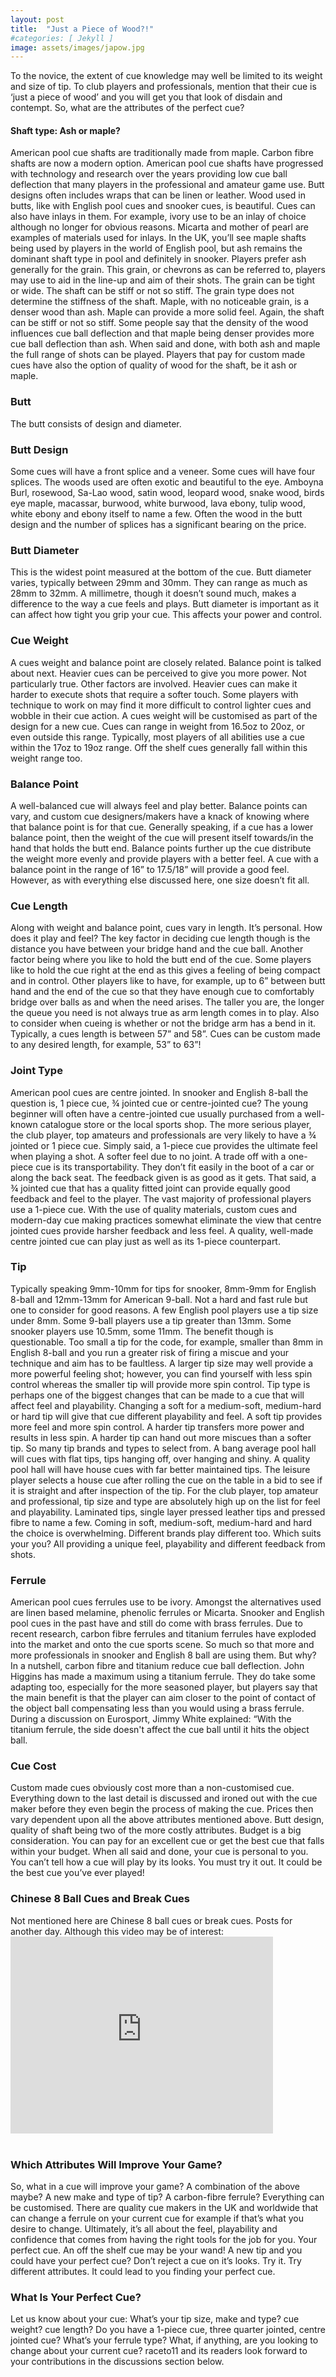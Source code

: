 ```yaml
---
layout: post
title:  "Just a Piece of Wood?!"
#categories: [ Jekyll ]
image: assets/images/japow.jpg
---
```


To the novice, the extent of cue knowledge may well be limited to its weight and size of tip.  To club players and professionals, mention that their cue is ‘just a piece of wood’ and you will get you that look of disdain and contempt.
So, what are the attributes of the perfect cue?

<h4>Shaft type: Ash or maple?</h4>
American pool cue shafts are traditionally made from maple.  Carbon fibre shafts are now a modern option.  American pool cue shafts have progressed with technology and research over the years providing low cue ball deflection that many players in the professional and amateur game use.  Butt designs often includes wraps that can be linen or leather. Wood used in butts, like with English pool cues and snooker cues, is beautiful.  Cues can also have inlays in them.  For example, ivory use to be an inlay of choice although no longer for obvious reasons.  Micarta and mother of pearl are examples of materials used for inlays.
In the UK, you’ll see maple shafts being used by players in the world of English pool, but ash remains the dominant shaft type in pool and definitely in snooker.
Players prefer ash generally for the grain.  This grain, or chevrons as can be referred to, players may use to aid in the line-up and aim of their shots.  The grain can be tight or wide.  The shaft can be stiff or not so stiff.  The grain type does not determine the stiffness of the shaft.
Maple, with no noticeable grain, is a denser wood than ash.  Maple can provide a more solid feel. Again, the shaft can be stiff or not so stiff.  
Some people say that the density of the wood influences cue ball deflection and that maple being denser provides more cue ball deflection than ash.
When said and done, with both ash and maple the full range of shots can be played.  Players that pay for custom made cues have also the option of quality of wood for the shaft, be it ash or maple. 

<h3>Butt</h3>
The butt consists of design and diameter.
<h3>Butt Design</h3>
Some cues will have a front splice and a veneer.  Some cues will have four splices.  The woods used 
are often exotic and beautiful to the eye.  Amboyna Burl, rosewood, Sa-Lao wood, satin wood, 
leopard wood, snake wood, birds eye maple, macassar, burwood, white burwood, lava ebony, tulip 
wood, white ebony and ebony itself to name a few.  Often the wood in the butt design and the 
number of splices has a significant bearing on the price.
<h3>Butt Diameter</h3>
This is the widest point measured at the bottom of the cue.
Butt diameter varies, typically between 29mm and 30mm. They can range as much as 28mm to 32mm. A millimetre, though it doesn’t sound much, makes a difference to the way a cue feels and plays.
Butt diameter is important as it can affect how tight you grip your cue.  This affects your power and control.

<h3>Cue Weight</h3>
A cues weight and balance point are closely related.  Balance point is talked about next.  
Heavier cues can be perceived to give you more power.  Not particularly true.  Other factors are involved.  Heavier cues can make it harder to execute shots that require a softer touch.  Some players with technique to work on may find it more difficult to control lighter cues and wobble in their cue action.  A cues weight will be customised as part of the design for a new cue.  Cues can range in weight from 16.5oz to 20oz, or even outside this range.  Typically, most players of all abilities use a cue within the 17oz to 19oz range.  Off the shelf cues generally fall within this weight range too.

<h3>Balance Point</h3>
A well-balanced cue will always feel and play better.  Balance points can vary, and custom cue designers/makers have a knack of knowing where that balance point is for that cue.  Generally speaking, if a cue has a lower balance point, then the weight of the cue will present itself towards/in the hand that holds the butt end.  Balance points further up the cue distribute the weight more evenly and provide players with a better feel. A cue with a balance point in the range of 16” to 17.5/18” will provide a good feel.  However, as with everything else discussed here, one size doesn’t fit all.

<h3>Cue Length</h3>
Along with weight and balance point, cues vary in length.  It’s personal.  How does it play and feel?  The key factor in deciding cue length though is the distance you have between your bridge hand and the cue ball.  Another factor being where you like to hold the butt end of the cue.  Some players like to hold the cue right at the end as this gives a feeling of being compact and in control.  Other players like to have, for example, up to 6” between butt hand and the end of the cue so that they have enough cue to comfortably bridge over balls as and when the need arises.  The taller you are, the longer the queue you need is not always true as arm length comes in to play.  Also to consider when cueing is whether or not the bridge arm has a bend in it.
Typically, a cues length is between 57” and 58”.  Cues can be custom made to any desired length, for example, 53” to 63”!

<h3>Joint Type</h3>
American pool cues are centre jointed.
In snooker and English 8-ball the question is, 1 piece cue, ¾ jointed cue or centre-jointed cue?  The young beginner will often have a centre-jointed cue usually purchased from a well-known catalogue store or the local sports shop.  The more serious player, the club player, top amateurs and professionals are very likely to have a ¾ jointed or 1 piece cue.  Simply said, a 1-piece cue provides the ultimate feel when playing a shot.  A softer feel due to no joint.  A trade off with a one-piece cue is its transportability.  They don’t fit easily in the boot of a car or along the back seat.  The feedback given is as good as it gets.  That said, a ¾ jointed cue that has a quality fitted joint can provide equally good feedback and feel to the player.  The vast majority of professional players use a 1-piece cue.
With the use of quality materials, custom cues and modern-day cue making practices somewhat eliminate the view that centre jointed cues provide harsher feedback and less feel.  A quality, well-made centre jointed cue can play just as well as its 1-piece counterpart.

<h3>Tip</h3>
Typically speaking 9mm-10mm for tips for snooker, 8mm-9mm for English 8-ball and 12mm-13mm for American 9-ball.  Not a hard and fast rule but one to consider for good reasons.  A few English pool players use a tip size under 8mm.  Some 9-ball players use a tip greater than 13mm.  Some snooker players use 10.5mm, some 11mm.  The benefit though is questionable.
Too small a tip for the code, for example, smaller than 8mm in English 8-ball and you run a greater risk of firing a miscue and your technique and aim has to be faultless.  A larger tip size may well provide a more powerful feeling shot; however, you can find yourself with less spin control whereas the smaller tip will provide more spin control. 
Tip type is perhaps one of the biggest changes that can be made to a cue that will affect feel and playability.  Changing a soft for a medium-soft, medium-hard or hard tip will give that cue different playability and feel. A soft tip provides more feel and more spin control.  A harder tip transfers more power and results in less spin.  A harder tip can hand out more miscues than a softer tip.
So many tip brands and types to select from.  A bang average pool hall will cues with flat tips, tips hanging off, over hanging and shiny.  A quality pool hall will have house cues with far better maintained tips.  The leisure player selects a house cue after rolling the cue on the table in a bid to see if it is straight and after inspection of the tip. For the club player, top amateur and professional, tip size and type are absolutely high up on the list for feel and playability.  Laminated tips, single layer pressed leather tips and pressed fibre to name a few.  Coming in soft, medium-soft, medium-hard and hard the choice is overwhelming.  Different brands play different too.  Which suits your you?  All providing a unique feel, playability and different feedback from shots.

<h3>Ferrule</h3>
American pool cues ferrules use to be ivory.  Amongst the alternatives used are linen based melamine,  phenolic ferrules or Micarta. 
Snooker and English pool cues in the past have and still do come with brass ferrules.  Due to recent research, carbon fibre ferrules and titanium ferrules have exploded into the market and onto the cue sports scene.  So much so that more and more professionals in snooker and English 8 ball are using them. But why?  In a nutshell, carbon fibre and titanium reduce cue ball deflection.  John Higgins has made a maximum using a titanium ferrule.  They do take some adapting too, especially for the more seasoned player, but players say that the main benefit is that the player can aim closer to the point of contact of the object ball compensating less than you would using a brass ferrule.
During a discussion on Eurosport, Jimmy White explained: “With the titanium ferrule, the side doesn't affect the cue ball until it hits the object ball.

<h3>Cue Cost</h3>
Custom made cues obviously cost more than a non-customised cue.  Everything down to the last detail is discussed and ironed out with the cue maker before they even begin the process of making the cue.  Prices then vary dependent upon all the above attributes mentioned above.  Butt design, quality of shaft being two of the more costly attributes.
Budget is a big consideration.  You can pay for an excellent cue or get the best cue that falls within your budget.
When all said and done, your cue is personal to you.  You can’t tell how a cue will play by its looks.  You must try it out.  It could be the best cue you’ve ever played!

<h3>Chinese 8 Ball Cues and Break Cues</h3>
Not mentioned here are Chinese 8 ball cues or break cues.  Posts for another day.  Although this video may be of interest:

<!-- <div style="text-align:center;">
    <iframe width="420" height="420" class="video" 
src="https://www.youtube.com/embed/m1jlkLcmwqM">
</iframe>
      </div> -->

<!--<div style="text-align:center;">
		<iframe width="420" height="315" src="https://www.youtube.com/embed/F5aWXKuCxsU" frameborder="0" allowfullscreen></iframe>
</div>-->

<iframe width="420" height="315" src="https://www.youtube.com/embed/F5aWXKuCxsU" frameborder="0" allowfullscreen></iframe><br><br>

<h3>Which Attributes Will Improve Your Game?</h3>
So, what in a cue will improve your game?  A combination of the above maybe? A new make and type of tip?  A carbon-fibre ferrule? Everything can be customised.  There are quality cue makers in the UK and worldwide that can change a ferrule on your current cue for example if that’s what you desire to change.  
Ultimately, it’s all about the feel, playability and confidence that comes from having the right tools for the job for you.  Your perfect cue.  An off the shelf cue may be your wand!  A new tip and you could have your perfect cue?
Don’t reject a cue on it’s looks.  Try it. Try different attributes. It could lead to you finding your perfect cue. 

<h3>What Is Your Perfect Cue?</h3>
Let us know about your cue:  What’s your tip size, make and type? cue weight?  cue length? Do you have a 1-piece cue, three quarter jointed, centre jointed cue?  What’s your ferrule type?  
What, if anything, are you looking to change about your current cue?
raceto11 and its readers look forward to your contributions in the discussions section below.

